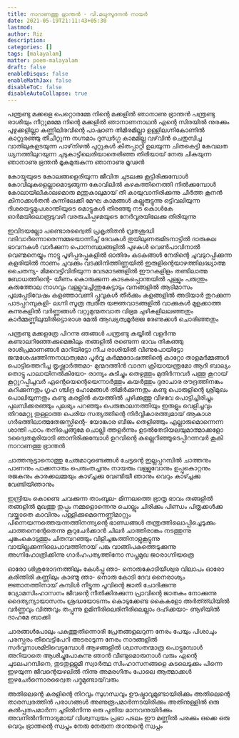 ```yaml
---
title: നാറാണത്തു ഭ്രാന്തന്‍ - വി.മധുസൂദനന്‍ നായര്‍
date: 2021-05-19T21:11:43+05:30
lastmod:
author: Riz
description:
categories: []
tags: [malayalam]
matter: poem-malayalam
draft: false
enableDisqus: false
enableMathJax: false
disableToC: false
disableAutoCollapse: true
---
```


പന്ത്രണ്ടു മക്കളെ പെറ്റൊരമ്മേ
നിന്റെ മക്കളില്‍ ഞാനാണു ഭ്രാന്തന്‍
പന്ത്രണ്ടു രാശിയും നീറ്റുമമ്മേ
നിന്റെ മക്കളില്‍ ഞാനാണനാഥന്‍
എന്റെ സിരയില്‍ നുരക്കും പുഴുക്കളില്ലാ
കണ്ണിലിരവിന്റെ പാഷാണ തിമിരമില്ലാ
ഉള്ളിലഗ്നികോണില്‍ കാറ്റുരഞ്ഞു തീചീറ്റുന്ന
നഗ്നമാം ദുസ്വർഗ്ഗ കാമമില്ല
വഴ്‌വിന്‍ ചെതുമ്പിച്ച വാതിലുകളടയുന്ന
പാഴ്‌നിഴല്‍ പുറ്റുകള്‍ കിതപ്പാറ്റി ഉലയുന്ന
ചിതകെട്ടി കേവലത ധ്യനത്തിലുറയുന്ന
ചുടുകാട്ടിലെരിയാതെരിഞ്ഞ തിരിയായ്‌
നേരു ചികയുന്ന ഞാനാണു ഭ്രന്തന്‍
മൂകമുരുകുന്ന ഞാനാണു മൂഢന്‍

കോയ്മയുടെ കോലങ്ങളെരിയുന്ന ജീവിത
ചുടലക്കു കൂട്ടിരിക്കുമ്പോള്‍
കോവിലുകളെല്ലാമൊടുങ്ങുന്ന കോവിലില്‍
കഴകത്തിനെത്തി നില്‍ക്കുമ്പോള്‍
കോലായിലീകാലമൊരു മന്തുകാലുമായ്‌
തീ കായുവാനിരിക്കുന്നു
ചീര്‍ത്ത കൂനന്‍ കിനാക്കള്‍തന്‍ കുന്നിലേക്കീ
മേഘ കാമങ്ങള്‍ കല്ലുരുട്ടുന്നു
ഒട്ടിവലിയുന്ന ദിശയെട്ടുമുപശാന്തിയുടെ
മൊട്ടുകള്‍ തിരഞ്ഞു നട കൊള്‍കേ
ഓര്‍മയിലൊരൂടുവഴി വരരുചിപ്പഴമയുടെ
നേര്‍വ്വരയിലേക്കു തിരിയുന്നു

ഇവിടയല്ലോ പണ്ടൊരദ്വൈതി
പ്രകൃതിതന്‍ വ്രതശുദ്ധി
വടിവാര്‍ന്നൊരെന്നമ്മയൊന്നിച്ച്‌
ദേവകള്‍ തുയിലുണരുമിടനാട്ടില്‍
ദാരുകല ഭാവനകള്‍ വാര്‍ക്കുന്ന പൊന്നമ്പലങ്ങളില്‍
പുഴകള്‍ വെണ്‍പാവിനാല്‍ വെണ്മനെയ്യും
നാട്ടു പൂഴിപ്പരപ്പുകളില്‍
ഓതിരം കടകങ്ങള്‍ നേരിന്റെ
ചുവടുറപ്പിക്കുന്ന കളരിയില്‍
നാണം ചുവക്കും വടക്കിനിത്തിണ്ണയില്‍
ഇരുളിന്റെയാഴത്തിലദ്ധ്യാത്മ ചൈതന്യ-
മിമവെട്ടിവിരിയുന്ന വേടമാടങ്ങളില്‍
ഈറകളിളം തണ്ടിലാത്മ ബോധത്തിന്റെ-
യീണം കൊരുക്കുന്ന കാടകപ്പൊന്തയില്‍
പുള്ളും പരുന്തും കുരുത്തോല നാഗവും
വള്ളുവച്ചിന്തുകേട്ടാടും വനങ്ങളില്‍
ആടിമാസം പുലപ്പേടിവേഷം കളഞ്ഞാവണി
പ്പൂവുകള്‍ തീര്‍ക്കും കളങ്ങളില്‍
അടിയാര്‍ തുറക്കുന്ന പാടപ്പറമ്പുകളി-
ലഗ്നി സൂത്ര ത്വരിത യജ്ഞവാടങ്ങളില്‍
വാക്കുകള്‍ മുളക്കാത്ത കുന്നുകളില്‍
വര്‍ണ്ണങ്ങള്‍ വറ്റുമുന്മതവാത വിഭ്രമ
ചുഴികളിലലഞ്ഞതും
കാര്‍മ്മണ്ണിലുയിരിട്ടൊരാശ മേല്‍
ആഢ്യത്വമൂര്‍ജ്ജ രേണുക്കള്‍ ചൊരിഞ്ഞതും

പന്ത്രണ്ടു മക്കളത്രേ പിറന്നു
ഞങ്ങള്‍ പന്ത്രണ്ടു കയ്യില്‍ വളര്‍ന്നു
കണ്ടാലറിഞ്ഞേക്കുമെങ്കിലും തങ്ങളില്‍
രണ്ടെന്ന ഭാവം തികഞ്ഞു
രാശിപ്രമാണങ്ങള്‍ മാറിയിട്ടോ
നീച രാശിയില്‍ വീണുപോയിട്ടോ
ജന്മശേഷത്തിന്നനാഥത്വമോ
പൂര്‍വ്വ കര്‍മ്മദോഷത്തിന്റെ കാറ്റോ
താളമര്‍മ്മങ്ങള്‍ പൊട്ടിത്തെറിച്ച തൃഷ്ണാര്‍ത്തമാ-
മുന്മദത്തിന്‍ വാദന ക്രിയായന്ത്രമോ
ആദി ബാല്യം തൊട്ടു പാലായിനല്‍കിയോ-
രാന്ദ്യം കുടിച്ചും തെഴുത്തും മുതിര്‍ന്നവര്‍
പത്തു കൂറായ്‌ കൂറ്റുറപ്പിച്ചവര്‍
എന്റെയെന്റെയെന്നാര്‍ത്തും കയര്‍ത്തും
ദുരാചാര രൗദ്രത്തിനങ്കം കുറിക്കുന്നതും
ഗൃഹ ശ്ചിദ്ര ഹോമങ്ങള്‍ തിമിര്‍ക്കുന്നതും കണ്ടു
പൊരുളിന്റെ ശ്രീമുഖം പൊലിയുന്നതും കണ്ടു
കരളിന്‍ കയത്തില്‍ ചുഴിക്കുത്തു വീഴവേ
പൊട്ടിച്ചിരിച്ചും പുലമ്പിക്കരഞ്ഞും
പുലഭ്യം പറഞ്ഞും പെരുങ്കാലനത്തിയും
ഇരുളും വെളിച്ചവും തിറമേറ്റു തുള്ളാത്ത
പെരിയ സത്യത്തിന്റെ നിര്‍വ്വികാരത്ത്വമായ്‌
ആകാശ ഗർഭത്തിലാത്മതേജസ്സിന്റെ-
യോങ്കാര ബീജം തെളിഞ്ഞും
എല്ലാരുമൊന്നെന്ന ശാന്തി പാഠം
തനിച്ചെങ്ങുമേ ചൊല്ലി ത്തളര്‍ന്നും
ഉടല്‍തേടിയലയുമാത്മാക്കളോ
ടദ്വൈതമുരിയാടി ഞാനിരിക്കുമ്പോള്‍
ഉറവിന്റെ കല്ലെറിഞ്ഞൂടെപ്പിറന്നവര്‍ കൂകി
നാറാണത്തു ഭ്രാന്തന്‍

ചാത്തനൂട്ടാനൊത്തു ചേരുമാറുണ്ടെങ്ങള്‍
ചേട്ടന്റെ ഇല്ലപ്പറമ്പില്‍
ചാത്തനും പാണനും പാക്കനാരും
പെരുംതച്ചനും നായരും വള്ളുവോനും
ഉപ്പുകൊറ്റനും രജകനും കാരക്കലമ്മയും
കാഴ്ച്ചക്കു വേണ്ടിയീ ഞാനും
വെറും കാഴ്ച്ചക്കു വേണ്ടിയീഞാനും

ഇന്ദ്രിയം കൊണ്ടെ ചവക്കുന്ന താംബൂല-
മിന്നലത്തെ ഭ്രാതൃ ഭാവം
തങ്ങളില്‍ തങ്ങളില്‍ മുഖത്തു തുപ്പും
നമ്മളൊന്നെനു ചൊല്ലും ചിരിക്കും
പിണ്ഡം പിതൃക്കള്‍ക്കു വയ്ക്കാതെ
കാവിനും പള്ളിക്കുമെന്നെണ്ണിമാറ്റും
പിന്നെയന്നത്തെയന്നത്തിനന്ന്യന്റെ
ഭാണ്ഡങ്ങള്‍ തന്ത്രത്തിലൊപ്പിച്ചെടുക്കും
ചാത്തനെന്റേതെന്നു കൂറുചേര്‍ക്കാന്‍ ചിലര്‍
ചാത്തിരാങ്കം നടത്തുന്നു
ചുങ്കംകൊടുത്തും ചിതമ്പറഞ്ഞും
വിളിച്ചങ്കത്തിനാളുകൂട്ടുന്നു
വായില്ലക്കുന്നിലെപാവത്തിനായ്‌
പങ്കു വാങ്ങിപകുത്തെടുക്കുന്നു
അഗ്നിഹോത്രിക്കിന്നു ഗാര്‍ഹപത്യത്തിനോ
സപ്തമുഖ ജഠരാഗ്നിയത്രെ

ഓരോ ശിശുരോദനത്തിലും കേള്‍പ്പു ഞാ-
നൊരുകോടിയീശ്വര വിലാപം
ഓരോ കരിന്തിരി കണ്ണിലും കാണ്മു ഞാ-
നൊരു കോടി ദേവ നൈരാശ്യം
ജ്ഞാനത്തിനായ്‌ കുമ്പിള്‍ നീട്ടുന്ന പൂവിന്റെ
ജാതി ചോദിക്കുന്നു വ്യോമസിംഹാസനം
ജീവന്റെ നീതിക്കിരക്കുന്ന പ്രാവിന്റെ
ജാതകം നോക്കുന്നു ദൈത്യന്യായാസനം
ശ്രദ്ധയോടന്നം കൊടുക്കേണ്ട കൈകളോ
അര്‍ത്ത്ധിയില്‍ വര്‍ണ്ണവും വിത്തവും തപ്പുന്നു
ഉമിനീരിലെരിനീരിലെല്ലാം ദഹിക്കയാ-
ണൂഴിയില്‍ ദാഹമേ ബാക്കി

ചാരങ്ങള്‍പോലും പകുത്തുതിന്നൊരീ
പ്രേതങ്ങളലറുന്ന നേരം
പേയും പിശാചും പരസ്പരം
തീവെട്ടിപേറി അടരാടുന്ന നേരം
നാദങ്ങളില്‍ സര്‍വ്വനാശമിടിവെട്ടുമ്പോള്‍
ആഴങ്ങളില്‍ ശ്വാസതന്മാത്ര പൊട്ടുമ്പോള്‍
അറിയാതെ ആശിച്ചുപോകുന്നു ഞാന്‍
വീണ്ടുമൊരുനാള്‍ വരും
എന്റെ ചുടലപറമ്പിനെ, തുടതുള്ളുമീ
സ്വാര്‍ത്ഥ സിംഹാസനങ്ങളെ കടലെടുക്കും
പിന്നെ ഇഴയുന്ന ജീവന്റെയഴലില്‍ നിന്നു
അമരഗീതം പോലെ ആത്മാക്കള്‍
ഇഴചേര്‍ന്നൊരദ്വൈത പദ്മമുണ്ടായ്‌വരും

അതിലെന്റെ കരളിന്റെ നിറവും സുഗന്ധവും
ഊഷ്മാവുമുണ്ടായിരിക്കും
അതിലെന്റെ താരസ്വരത്തിന്‍ പരാഗങ്ങള്‍
അണുരൂപമാര്‍ന്നടയിരിക്കും
അതിനുള്ളില്‍ ഒരു കല്‍പ്പതപമാര്‍ന്ന ചൂടില്‍നിന്നു
ഒരു പുതിയ മാനവനുയിര്‍ക്കും
അവനില്‍നിന്നാദ്യമായ്‌ വിശ്വസ്വയം പ്രഭാ പടലം
ഈ മണ്ണില്‍ പരക്കും
ഒക്കെ ഒരു വെറും ഭ്രാന്തന്റെ സ്വപ്നം
നേരു നേരുന്ന താന്തന്റെ സ്വപ്നം
